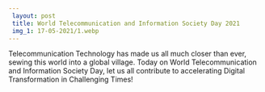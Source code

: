 ```yaml
---
 layout: post	
 title: World Telecommunication and Information Society Day 2021
 img_1: 17-05-2021/1.webp
---
```


Telecommunication Technology has made us all much closer than ever, sewing this world into a global village. Today on World Telecommunication and Information Society Day, let us all contribute to accelerating Digital Transformation in Challenging Times!
